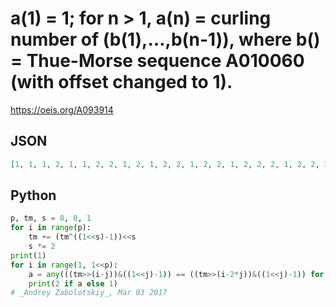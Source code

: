 # a\(1\) \= 1; for n \> 1, a\(n\) \= curling number of \(b\(1\),\.\.\.,b\(n\-1\)\), where b\(\) \= Thue\-Morse sequence A010060 \(with offset changed to 1\)\.
https://oeis.org/A093914
## JSON
```JSON
[1, 1, 1, 2, 1, 1, 2, 2, 1, 2, 1, 2, 2, 1, 2, 2, 1, 2, 2, 2, 1, 2, 2, 2, 2, 2, 1, 2, 2, 1, 2, 2, 1, 2, 2, 2, 2, 1, 2, 2, 1, 2, 2, 2, 2, 1, 2, 2, 2, 2, 2, 2, 1, 2, 2, 2, 2, 2, 1, 2, 2, 1, 2, 2, 1, 2, 2, 2, 2, 2, 2, 2, 2, 2, 1, 2, 2, 1, 2, 2, 1, 2, 2, 2, 2, 2, 2, 2, 2, 2, 1, 2, 2, 1, 2, 2, 2, 2, 2, 2]
```
## Python
```Python
p, tm, s = 8, 0, 1
for i in range(p):
    tm += (tm^((1<<s)-1))<<s
    s *= 2
print(1)
for i in range(1, 1<<p):
    a = any(((tm>>(i-j))&((1<<j)-1)) == ((tm>>(i-2*j))&((1<<j)-1)) for j in range(1, i//2+1))
    print(2 if a else 1)
# _Andrey Zabolotskiy_, Mar 03 2017
```
